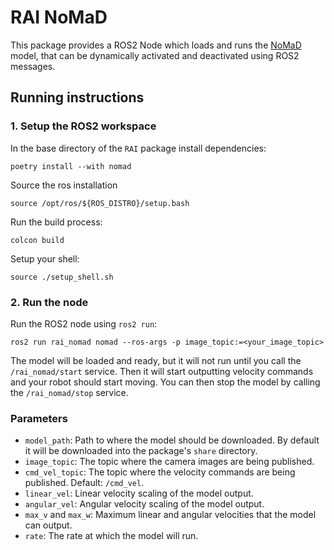 # RAI NoMaD

This package provides a ROS2 Node which loads and runs the [NoMaD](https://general-navigation-models.github.io/nomad/index.html) model, that can be dynamically activated and deactivated using ROS2 messages.

## Running instructions

### 1. Setup the ROS2 workspace

In the base directory of the `RAI` package install dependencies:

```
poetry install --with nomad
```

Source the ros installation

```
source /opt/ros/${ROS_DISTRO}/setup.bash
```

Run the build process:

```
colcon build
```

Setup your shell:

```
source ./setup_shell.sh
```

### 2. Run the node

Run the ROS2 node using `ros2 run`:

```
ros2 run rai_nomad nomad --ros-args -p image_topic:=<your_image_topic>
```

The model will be loaded and ready, but it will not run until you call the `/rai_nomad/start` service. Then it will start outputting velocity commands and your robot should start moving. You can then stop the model by calling the `/rai_nomad/stop` service.

### Parameters

-   `model_path`: Path to where the model should be downloaded. By default it will be downloaded into the package's `share` directory.
-   `image_topic`: The topic where the camera images are being published.
-   `cmd_vel_topic`: The topic where the velocity commands are being published. Default: `/cmd_vel`.
-   `linear_vel`: Linear velocity scaling of the model output.
-   `angular_vel`: Angular velocity scaling of the model output.
-   `max_v` and `max_w`: Maximum linear and angular velocities that the model can output.
-   `rate`: The rate at which the model will run.
